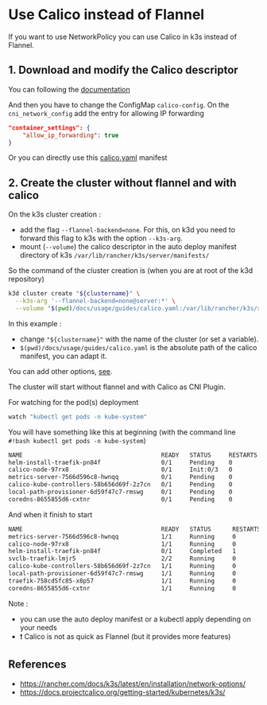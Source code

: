 # Use Calico instead of Flannel

If you want to use NetworkPolicy you can use Calico in k3s instead of Flannel.

## 1. Download and modify the Calico descriptor

You can following the [documentation](https://docs.projectcalico.org/master/reference/cni-plugin/configuration)

And then you have to change the ConfigMap `calico-config`. On the `cni_network_config` add the entry for allowing IP forwarding  

```json
"container_settings": {
    "allow_ip_forwarding": true
}
```

Or you can directly use this [calico.yaml](calico.yaml) manifest

## 2. Create the cluster without flannel and with calico

On the k3s cluster creation :

- add the flag `--flannel-backend=none`. For this, on k3d you need to forward this flag to k3s with the option `--k3s-arg`.
- mount (`--volume`) the calico descriptor in the auto deploy manifest directory of k3s `/var/lib/rancher/k3s/server/manifests/`

So the command of the cluster creation is (when you are at root of the k3d repository)

```bash
k3d cluster create "${clustername}" \
  --k3s-arg '--flannel-backend=none@server:*' \
  --volume "$(pwd)/docs/usage/guides/calico.yaml:/var/lib/rancher/k3s/server/manifests/calico.yaml"
```

In this example :

- change `"${clustername}"` with the name of the cluster (or set a variable).
- `$(pwd)/docs/usage/guides/calico.yaml` is the absolute path of the calico manifest, you can adapt it.

You can add other options, [see](../commands.md).  

The cluster will start without flannel and with Calico as CNI Plugin.

For watching for the pod(s) deployment

```bash
watch "kubectl get pods -n kube-system"    
```

You will have something like this at beginning (with the command line `#!bash kubectl get pods -n kube-system`)

```bash
NAME                                       READY   STATUS     RESTARTS   AGE
helm-install-traefik-pn84f                 0/1     Pending    0          3s
calico-node-97rx8                          0/1     Init:0/3   0          3s
metrics-server-7566d596c8-hwnqq            0/1     Pending    0          2s
calico-kube-controllers-58b656d69f-2z7cn   0/1     Pending    0          2s
local-path-provisioner-6d59f47c7-rmswg     0/1     Pending    0          2s
coredns-8655855d6-cxtnr                    0/1     Pending    0          2s
```

And when it finish to start

```bash
NAME                                       READY   STATUS      RESTARTS   AGE
metrics-server-7566d596c8-hwnqq            1/1     Running     0          56s
calico-node-97rx8                          1/1     Running     0          57s
helm-install-traefik-pn84f                 0/1     Completed   1          57s
svclb-traefik-lmjr5                        2/2     Running     0          28s
calico-kube-controllers-58b656d69f-2z7cn   1/1     Running     0          56s
local-path-provisioner-6d59f47c7-rmswg     1/1     Running     0          56s
traefik-758cd5fc85-x8p57                   1/1     Running     0          28s
coredns-8655855d6-cxtnr                    1/1     Running     0          56s
```

Note :

- you can use the auto deploy manifest or a kubectl apply depending on your needs
- :exclamation: Calico is not as quick as Flannel (but it provides more features)

## References

- <https://rancher.com/docs/k3s/latest/en/installation/network-options/>  
- <https://docs.projectcalico.org/getting-started/kubernetes/k3s/>
